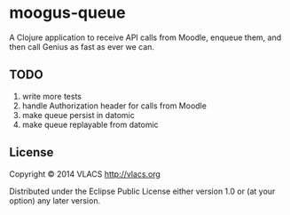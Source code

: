 # moogus-queue

A Clojure application to receive API calls from Moodle, enqueue them, and then call Genius as fast as ever we can.

## TODO
1. write more tests
1. handle Authorization header for calls from Moodle
1. make queue persist in datomic
1. make queue replayable from datomic

## License

Copyright © 2014 VLACS http://vlacs.org

Distributed under the Eclipse Public License either version 1.0 or (at
your option) any later version.

